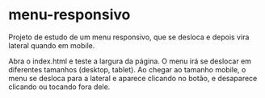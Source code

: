 # menu-responsivo
Projeto de estudo de um menu responsivo, que se desloca e depois vira lateral quando em mobile.

Abra o index.html e teste a largura da página. O menu irá se deslocar em diferentes tamanhos (desktop, tablet).
Ao chegar ao tamanho mobile, o menu se desloca para a lateral e aparece clicando no botão, e desaparece clicando ou tocando fora dele.
